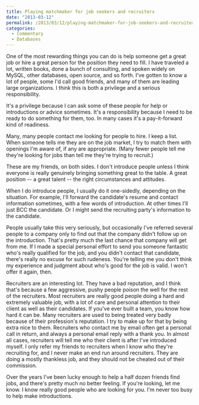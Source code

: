 ```yaml
---
title: Playing matchmaker for job seekers and recruiters
date: "2013-03-12"
permalink: /2013/03/12/playing-matchmaker-for-job-seekers-and-recruiters/
categories:
  - Commentary
  - Databases
---
```

One of the most rewarding things you can do is help someone get a great job or hire a great person for the position they need to fill. I have traveled a lot, written books, done a bunch of consulting, and spoken widely on MySQL, other databases, open source, and so forth. I've gotten to know a lot of people, some I'd call good friends, and many of them are leading large organizations. I think this is both a privilege and a serious responsibility.

It's a privilege because I can ask some of these people for help or introductions or advice sometimes. It's a responsibility because I need to be ready to do something for them, too. In many cases it's a pay-it-forward kind of readiness.

Many, many people contact me looking for people to hire. I keep a list. When someone tells me they are on the job market, I try to match them with openings I'm aware of, if any are appropriate. (Many fewer people tell me they're looking for jobs than tell me they're trying to recruit.)

These are my friends, on both sides. I don't introduce people unless I think everyone is really genuinely bringing something great to the table. A great position -- a great talent -- the right circumstances and attitudes.

When I do introduce people, I usually do it one-sidedly, depending on the situation. For example, I'll forward the candidate's resume and contact information sometimes, with a few words of introduction. At other times I'll just BCC the candidate. Or I might send the recruiting party's information to the candidate.

People usually take this very seriously, but occasionally I've referred several people to a company only to find out that the company didn't follow up on the introduction. That's pretty much the last chance that company will get from me. If I made a special personal effort to send you someone fantastic who's really qualified for the job, and you didn't contact that candidate, there's really no excuse for such rudeness. You're telling me you don't think my experience and judgment about who's good for the job is valid. I won't offer it again, then.

Recruiters are an interesting lot. They have a bad reputation, and I think that's because a few aggressive, pushy people poison the well for the rest of the recruiters. Most recruiters are really good people doing a hard and extremely valuable job, with a lot of care and personal attention to their client as well as their candidates. If you've ever built a team, you know how hard it can be. Many recruiters are used to being treated very badly because of their profession's reputation. I try to make up for that by being extra nice to them. Recruiters who contact me by email often get a personal call in return, and always a personal email reply with a thank you. In almost all cases, recruiters will tell me who their client is after I've introduced myself. I only refer my friends to recruiters when I know who they're recruiting for, and I never make an end run around recruiters. They are doing a mostly thankless job, and they should not be cheated out of their commission.

Over the years I've been lucky enough to help a half dozen friends find jobs, and there's pretty much no better feeling. If you're looking, let me know. I know really good people who are looking for you. I'm never too busy to help make introductions.
